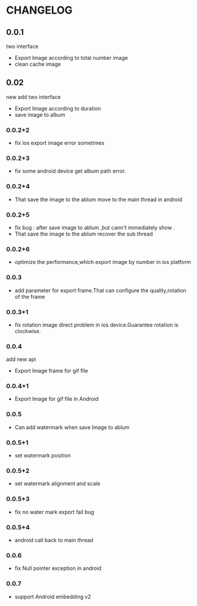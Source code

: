 # CHANGELOG

## 0.0.1

two interface

* Export Image according to total number image
* clean cache image

## 0.02

new add two interface

* Export Image according to duration
* save image to album

### 0.0.2+2

* fix ios export image error sometimes

### 0.0.2+3

* fix some android device get album path error.

### 0.0.2+4

* That save the image to the ablum move to the main thread in android

### 0.0.2+5

* fix bug : after save image to ablum ,but cann't immediately show .
* That save the image to the ablum recover the sub thread

### 0.0.2+6

* optimize the performance,which export image by number in ios platform

### 0.0.3

* add parameter for export frame.That can configure the quality,rotation of the frame

### 0.0.3+1

* fix rotation image direct problem in ios device.Guarantee rotation is clockwise.

### 0.0.4

add new api

* Export Image frame for gif file

### 0.0.4+1

* Export Image for gif file in Android

### 0.0.5

* Can add watermark when save Image to ablum

### 0.0.5+1

* set watermark position

### 0.0.5+2

* set watermark alignment and scale

### 0.0.5+3

* fix no water mark export fail bug

### 0.0.5+4

* android call back to main thread

### 0.0.6

* fix Null pointer exception in android

### 0.0.7

* support Android embedding v2
